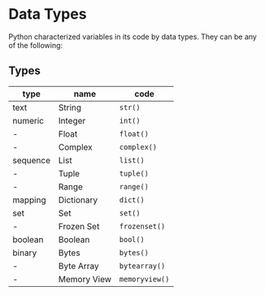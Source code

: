 # Data Types

Python characterized variables in its code by data types. They can be any of the following:

## Types

| type | name | code |
| - | - | - |
| text | String | ```str()``` |
| numeric | Integer | ```int()``` |
| - | Float | ```float()``` |
| - | Complex | ```complex()``` |
| sequence | List | ```list()``` |
| - | Tuple | ```tuple()``` |
| - | Range | ```range()``` |
| mapping | Dictionary | ```dict()``` |
| set | Set | ```set()``` |
| - | Frozen Set | ```frozenset()``` |
| boolean | Boolean | ```bool()``` |
| binary | Bytes | ```bytes()``` |
| - | Byte Array | ```bytearray()``` |
| - | Memory View | ```memoryview()``` |